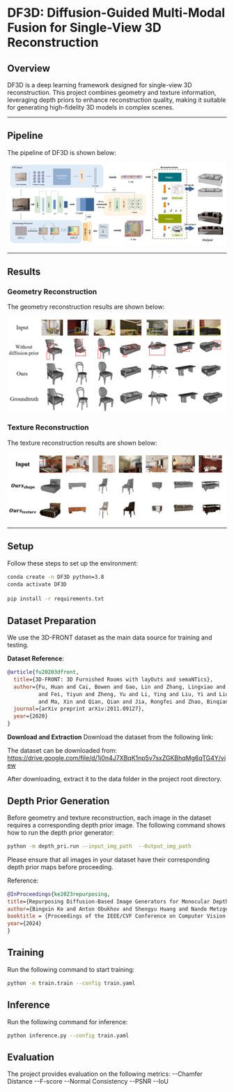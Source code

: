 # DF3D: Diffusion-Guided Multi-Modal Fusion for Single-View 3D Reconstruction

## Overview
DF3D is a deep learning framework designed for single-view 3D reconstruction. This project combines geometry and texture information, leveraging depth priors to enhance reconstruction quality, making it suitable for generating high-fidelity 3D models in complex scenes.

---

## Pipeline

The pipeline of DF3D is shown below:

![Pipeline](readme/ML_Visuhttps.png)

---

## Results

### Geometry Reconstruction
The geometry reconstruction results are shown below:

![Geometry Results](readme/result1.png)

### Texture Reconstruction
The texture reconstruction results are shown below:

![Texture Results](readme/result2.png)

---

## Setup

Follow these steps to set up the environment:

```bash
conda create -n DF3D python=3.8 
conda activate DF3D

pip install -r requirements.txt
```


## Dataset Preparation

We use the 3D-FRONT dataset as the main data source for training and testing.

**Dataset Reference**:
```bibtex
@article{fu20203dfront,
  title={3D-FRONT: 3D Furnished Rooms with layOuts and semaNTics},
  author={Fu, Huan and Cai, Bowen and Gao, Lin and Zhang, Lingxiao and Li, Cao and Zeng, Qixun and Sun, Chengyue 
          and Fei, Yiyun and Zheng, Yu and Li, Ying and Liu, Yi and Liu, Peng and Ma, Lin and Weng, Le and Hu, Xiaohang
          and Ma, Xin and Qian, Qian and Jia, Rongfei and Zhao, Binqiang and Zhang, Hao},
  journal={arXiv preprint arXiv:2011.09127},
  year={2020}
}
```
**Download and Extraction**
Download the dataset from the following link:

The dataset can be downloaded from: https://drive.google.com/file/d/1j0n4J7XBqK1np5v7sxZGKBhqMg6qTG4Y/view

After downloading, extract it to the data folder in the project root directory.

## Depth Prior Generation
Before geometry and texture reconstruction, each image in the dataset requires a corresponding depth prior image. The following command shows how to run the depth prior generator:

```bash
python -m depth_pri.run --input_img_path  --Output_img_path
```
Please ensure that all images in your dataset have their corresponding depth prior maps before proceeding.

Reference:
```bibtex
@InProceedings{ke2023repurposing,
title={Repurposing Diffusion-Based Image Generators for Monocular Depth Estimation},
author={Bingxin Ke and Anton Obukhov and Shengyu Huang and Nando Metzger and Rodrigo Caye Daudt and Konrad Schindler},
booktitle = {Proceedings of the IEEE/CVF Conference on Computer Vision and Pattern Recognition (CVPR)},
year={2024}
}
```

## Training
Run the following command to start training:
```bash
python -m train.train --config train.yaml
```


## Inference
Run the following command for inference:
```bash
python inference.py --config train.yaml
```

## Evaluation
The project provides evaluation on the following metrics:
--Chamfer Distance
--F-score
--Normal Consistency
--PSNR
--IoU
